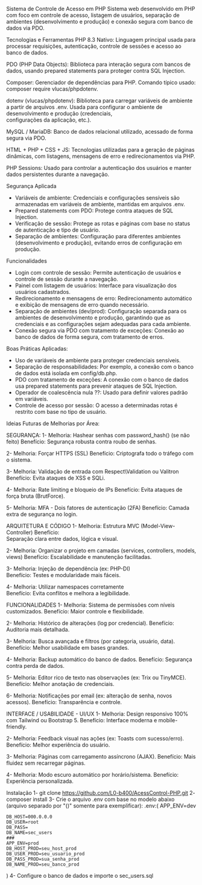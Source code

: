 Sistema de Controle de Acesso em PHP
Sistema web desenvolvido em PHP com foco em controle de acesso, listagem de usuários, separação de ambientes (desenvolvimento e produção) e conexão segura com banco de dados via PDO.

Tecnologias e Ferramentas
PHP 8.3 Nativo: 
  Linguagem principal usada para processar requisições, autenticação, controle de sessões e acesso ao banco de dados.

PDO (PHP Data Objects):
  Biblioteca para interação segura com bancos de dados, usando prepared statements para proteger contra SQL Injection.
  
Composer: 
  Gerenciador de dependências para PHP. Comando típico usado: composer require vlucas/phpdotenv.
  
dotenv (vlucas/phpdotenv):
  Biblioteca para carregar variáveis de ambiente a partir de arquivos .env. Usada para configurar o ambiente de desenvolvimento e produção (credenciais,     
  configurações da aplicação, etc.).

MySQL / MariaDB:
  Banco de dados relacional utilizado, acessado de forma segura via PDO.

HTML + PHP + CSS + JS:
  Tecnologias utilizadas para a geração de páginas dinâmicas, com listagens, mensagens de erro e redirecionamentos via PHP.

PHP Sessions:
  Usado para controlar a autenticação dos usuários e manter dados persistentes durante a navegação.

Segurança Aplicada
- Variáveis de ambiente: Credenciais e configurações sensíveis são armazenadas em variáveis de ambiente, mantidas em arquivos .env.
- Prepared statements com PDO: Protege contra ataques de SQL Injection.
- Verificação de sessão: Protege as rotas e páginas com base no status de autenticação e tipo de usuário.
- Separação de ambientes: Configuração para diferentes ambientes (desenvolvimento e produção), evitando erros de configuração em produção.

Funcionalidades
- Login com controle de sessão: Permite autenticação de usuários e controle de sessão durante a navegação.
- Painel com listagem de usuários: Interface para visualização dos usuários cadastrados.
- Redirecionamento e mensagens de erro: Redirecionamento automático e exibição de mensagens de erro quando necessário.
- Separação de ambientes (dev/prod): Configuração separada para os ambientes de desenvolvimento e produção, garantindo que as credenciais e as configurações sejam adequadas para cada ambiente.
- Conexão segura via PDO com tratamento de exceções: Conexão ao banco de dados de forma segura, com tratamento de erros.

Boas Práticas Aplicadas:
- Uso de variáveis de ambiente para proteger credenciais sensíveis.
- Separação de responsabilidades: Por exemplo, a conexão com o banco de dados está isolada em config/db.php.
- PDO com tratamento de exceções: A conexão com o banco de dados usa prepared statements para prevenir ataques de SQL Injection.
- Operador de coalescência nula ??: Usado para definir valores padrão em variáveis.
- Controle de acesso por sessão: O acesso a determinadas rotas é restrito com base no tipo de usuário.

Ideias Futuras de Melhorias por Área:

SEGURANÇA:
1-  Melhoria:
      Hashear senhas com password_hash() (se não feito) 
    Benefício: 
      Segurança robusta contra roubo de senhas.
      
2-  Melhoria:
      Forçar HTTPS (SSL)
    Benefício:
      Criptografa todo o tráfego com o sistema.
      
3-  Melhoria:
      Validação de entrada com Respect\Validation ou Valitron
    Benefício:
      Evita ataques de XSS e SQLi.
      
4-  Melhoria:
      Rate limiting e bloqueio de IPs
    Benefício:
      Evita ataques de força bruta (BrutForce).
      
5-  Melhoria: 
      MFA - Dois fatores de autenticação (2FA)
    Benefício:
      Camada extra de segurança no login.
      
ARQUITETURA E CÓDIGO
1-  Melhoria: 
      Estrutura MVC (Model-View-Controller)	
    Benefício:  
      Separação clara entre dados, lógica e visual.
      
2-  Melhoria: 
      Organizar o projeto em camadas (services, controllers, models, views) 
    Benefício: 
      Escalabilidade e manutenção facilitadas.
      
3-  Melhoria: 
      Injeção de dependência (ex: PHP-DI)	
    Benefício:
      Testes e modularidade mais fáceis.
      
4-  Melhoria:
      Utilizar namespaces corretamente	
    Benefício:
      Evita conflitos e melhora a legibilidade.

FUNCIONALIDADES
1-  Melhoria:
      Sistema de permissões com níveis customizados.
    Benefício:
      Maior controle e flexibilidade.

2-  Melhoria:
      Histórico de alterações (log por credencial).
    Benefício:
      Auditoria mais detalhada.

3-  Melhoria:
      Busca avançada e filtros (por categoria, usuário, data).
    Benefício:
      Melhor usabilidade em bases grandes.

4-  Melhoria:
      Backup automático do banco de dados.
    Benefício:
      Segurança contra perda de dados.
      
5-  Melhoria:
      Editor rico de texto nas observações (ex: Trix ou TinyMCE).
    Benefício:
      Melhor anotação de credenciais.
      
6-  Melhoria:
      Notificações por email (ex: alteração de senha, novos acessos).
    Benefício:
      Transparência e controle.

INTERFACE / USABILIDADE - UI/UX
1-  Melhoria:
      Design responsivo 100% com Tailwind ou Bootstrap 5.
    Benefício:
      Interface moderna e mobile-friendly.

2-   Melhoria:
      Feedback visual nas ações (ex: Toasts com sucesso/erro).
    Benefício:
      Melhor experiência do usuário.

3-  Melhoria:
      Páginas com carregamento assíncrono (AJAX).
    Benefício:
      Mais fluidez sem recarregar páginas.

4-  Melhoria:
      Modo escuro automático por horário/sistema.
    Benefício:
      Experiência personalizada.




Instalação
1- git clone https://github.com/L0-b400/AcessControl-PHP.git
2- composer install
3- Crie o arquivo .env com base no modelo abaixo (arquivo separado por "()" somente para exemplificar):
 .env:(
    APP_ENV=dev
  
    DB_HOST=000.0.0.0
    DB_USER=root
    DB_PASS=
    DB_NAME=sec_users
    ###
    APP_ENV=prod
    DB_HOST_PROD=seu_host_prod
    DB_USER_PROD=seu_usuario_prod
    DB_PASS_PROD=sua_senha_prod
    DB_NAME_PROD=seu_banco_prod
  )
4- Configure o banco de dados e importe o sec_users.sql
